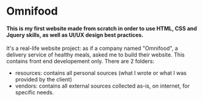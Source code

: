 Omnifood
=======

#### This is my first website made from scratch in order to use HTML, CSS and Jquery skills, as well as UI/UX design best practices.

It's a real-life website project: as if a company named "Omnifood", a delivery service of healthy meals, asked me to build their website.
This contains front end developement only.
There are 2 folders:
- resources: contains all personal sources (what I wrote or what I was provided by the client)
- vendors: contains all external sources collected as-is, on internet, for specific needs.
